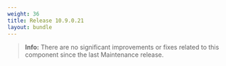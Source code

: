 ```yaml
---
weight: 36
title: Release 10.9.0.21
layout: bundle
---
```


<!--10.9.0.20 - 10.9.0.21 -->

>**Info:** There are no significant improvements or fixes related to this component since the last Maintenance release.
